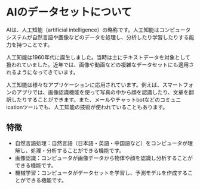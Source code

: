 

# AIのデータセットについて

AIは、人工知能（artificial intelligence）の略称です。人工知能はコンピュータシステムが自然言語や画像などのデータを処理し、分析したり学習したりする能力を持つことです。

人工知能は1960年代に誕生しました。当時は主にテキストデータを対象として扱われていました。近年では、画像や動画などの複雑なデータセットにも適用されるようになってきています。

人工知能は様々なアプリケーションに応用されています。例えば、スマートフォンのアプリでは、画像認識機能を使って写真の中から顔を認識したり、文章を翻訳したりすることができます。また、メールやチャットbotなどのコミュニicationツールでも、人工知能の技術が使われていることもあります。

## 特徴

- 自然言語処理：自然言語（日本語・英語・中国語など）をコンピュータが理解し、処理・分析することができる機能です。
- 画像認識：コンピュータが画像データから物体や顔を認識し分析することができる機能です。
- 機械学習：コンピュータがデータセットを学習し、予測モデルを作成することができる機能です。